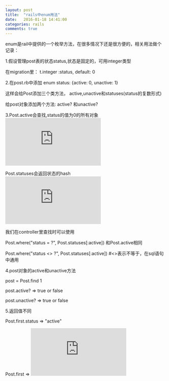 ```yaml
---
layout: post
title:  "rails中enum用法"
date:   2016-01-18 14:41:00
categories: rails
comments: true
---
```


enum是rail中提供的一个枚举方法，在很多情况下还是很方便的，相关用法做个记录：

1.假设管理post表的状态status,状态是固定的，可用integer类型

在migration里：  t.integer :status, default: 0

2.在post.rb中添加 enum status: {active: 0, unactive: 1}

这样会给Post添加三个类方法， active,unactive和statuses(status的复数形式)

给post对象添加两个方法:  active?  和unactive?

3.Post.active会查找,status的值为0的所有对象
![alt tag](http://api.photo.yunpan.360.cn/intf.php?method=AllPhoto.getThumb&qid=165602315&nid=145309830661548299&size=1280_1280&devid=&rtick=1453098306&v=1.0.1&devtype=web&sign=cc9c9e6f8d4687cb7304481de50e00db)

Post.statuses会返回状态的hash
![alt tag](http://api.photo.yunpan.360.cn/intf.php?method=AllPhoto.getThumb&qid=165602315&nid=145309830561548298&size=1280_1280&devid=&rtick=1453098306&v=1.0.1&devtype=web&sign=cc9c9e6f8d4687cb7304481de50e00db)

我们在controller里查找时可以使用

Post.where("status = ?", Post.statuses[:active])  和Post.active相同

Post.where("status <> ?", Post.statuses[:active])  #<>表示不等于，在sql语句中通用

4.post对象的active和unactive方法

post = Post.find 1

post.active?   =>  true or false

post.unactive?   =>  true or false

5.返回值不同

Post.first.status  =>  "active"

Post.first  => ![alt tag](http://api.photo.yunpan.360.cn/intf.php?method=AllPhoto.getThumb&qid=165602315&nid=145309830561548297&size=1280_1280&devid=&rtick=1453098306&v=1.0.1&devtype=web&sign=cc9c9e6f8d4687cb7304481de50e00db)